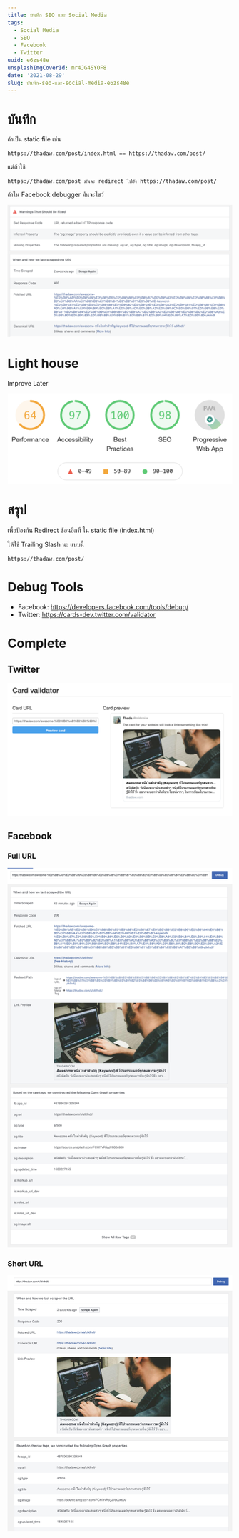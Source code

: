 ```yaml
---
title: บันทึก SEO และ Social Media
tags:
  - Social Media
  - SEO
  - Facebook
  - Twitter
uuid: e6zs48e
unsplashImgCoverId: mr4JG4SYOF8
date: '2021-08-29'
slug: บันทึก-seo-และ-social-media-e6zs48e
---
```


# บันทึก

ถ้าเป็น static file เช่น

```
https://thadaw.com/post/index.html == https://thadaw.com/post/
```

แต่ถ้าใช้

```
https://thadaw.com/post มันจะ redirect ไปยัง https://thadaw.com/post/
```

ถ้าใน Facebook debugger มันจะโชว์

![](without-trailing-slash.png)

# Light house

Improve Later

![](lighthouse.png)

# สรุป

เพื่อป้องกัน Redirect ซ้อนอีกที ใน static file (index.html)

ให้ใช้ Trailing Slash นะ แบบนี้

```
https://thadaw.com/post/
```

# Debug Tools

- Facebook: https://developers.facebook.com/tools/debug/
- Twitter: https://cards-dev.twitter.com/validator

# Complete

## Twitter

![](twitter-validator.png)

## Facebook

### Full URL

![](full-url.jpg)

### Short URL

![](short-url.jpg)


